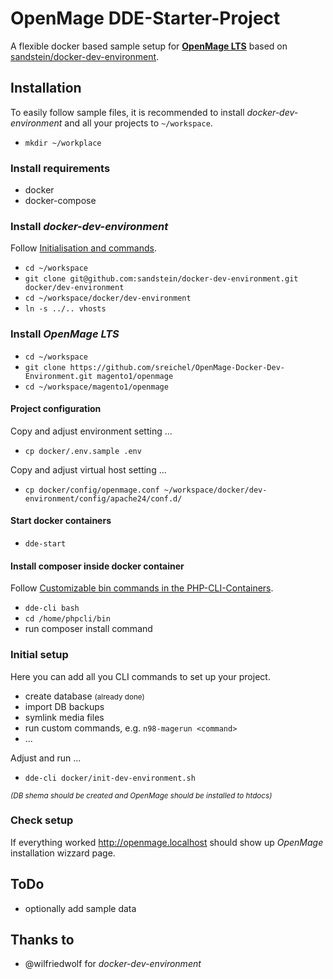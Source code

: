 # OpenMage DDE-Starter-Project
A flexible docker based sample setup for [__OpenMage LTS__](https://github.com/OpenMage/magento-lts) based on [sandstein/docker-dev-environment](https://github.com/sandstein/docker-dev-environment).

## Installation

To easily follow sample files, it is recommended to install _docker-dev-environment_ and all your projects to `~/workspace`.

- `mkdir ~/workplace`

### Install requirements
- docker
- docker-compose
  
### Install _docker-dev-environment_
Follow [Initialisation and commands](https://github.com/sandstein/docker-dev-environment#initialisation-and-commands).
- `cd ~/workspace`
- `git clone git@github.com:sandstein/docker-dev-environment.git docker/dev-environment`
- `cd ~/workspace/docker/dev-environment`
- `ln -s ../.. vhosts`

### Install _OpenMage LTS_
- `cd ~/workspace`
- `git clone https://github.com/sreichel/OpenMage-Docker-Dev-Environment.git magento1/openmage`
- `cd ~/workspace/magento1/openmage`

#### Project configuration
Copy and adjust environment setting ...
- `cp docker/.env.sample .env`

Copy and adjust virtual host setting ...
- `cp docker/config/openmage.conf ~/workspace/docker/dev-environment/config/apache24/conf.d/`

#### Start docker containers
- `dde-start`

#### Install composer inside docker container

Follow [Customizable bin commands in the PHP-CLI-Containers](https://github.com/sandstein/docker-dev-environment#customizable-bin-commands-in-the-php-cli-containers).

- `dde-cli bash`
- `cd /home/phpcli/bin`
- run composer install command

### Initial setup
Here you can add all you CLI commands to set up your project.

- create database <small>(already done)</small>
- import DB backups
- symlink media files
- run custom commands, e.g. `n98-magerun <command>`
- ... 

Adjust and run ...
- `dde-cli docker/init-dev-environment.sh`

<small>_(DB shema should be created and OpenMage should be installed to htdocs)_</small>

### Check setup

If everything worked http://openmage.localhost should show up _OpenMage_ installation wizzard page.

## ToDo
- optionally add sample data

## Thanks to
- @wilfriedwolf for _docker-dev-environment_
